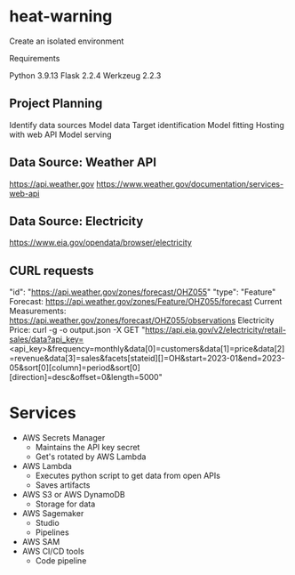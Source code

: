 # heat-warning

Create an isolated environment

Requirements

Python 3.9.13
Flask 2.2.4
Werkzeug 2.2.3

## Project Planning

Identify data sources
Model data
Target identification
Model fitting
Hosting with web API
Model serving

## Data Source: Weather API

https://api.weather.gov
https://www.weather.gov/documentation/services-web-api

## Data Source: Electricity
https://www.eia.gov/opendata/browser/electricity

## CURL requests

"id": "https://api.weather.gov/zones/forecast/OHZ055"
"type": "Feature"
Forecast:
https://api.weather.gov/zones/Feature/OHZ055/forecast
Current Measurements: https://api.weather.gov/zones/forecast/OHZ055/observations
Electricity Price:
curl -g -o output.json -X GET "https://api.eia.gov/v2/electricity/retail-sales/data?api_key=<api_key>&frequency=monthly&data[0]=customers&data[1]=price&data[2]=revenue&data[3]=sales&facets[stateid][]=OH&start=2023-01&end=2023-05&sort[0][column]=period&sort[0][direction]=desc&offset=0&length=5000"

# Services

+ AWS Secrets Manager
    + Maintains the API key secret
    + Get's rotated by AWS Lambda
+ AWS Lambda
    + Executes python script to get data from open APIs
    + Saves artifacts
+ AWS S3 or AWS DynamoDB
    + Storage for data
+ AWS Sagemaker
    + Studio
    + Pipelines
+ AWS SAM
+ AWS CI/CD tools
    + Code pipeline
